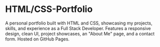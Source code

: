 # HTML/CSS-Portfolio
A personal portfolio built with HTML and CSS, showcasing my projects, skills, and experience as a Full Stack Developer. Features a responsive design, clean UI, project showcases, an "About Me" page, and a contact form. Hosted on GitHub Pages.
